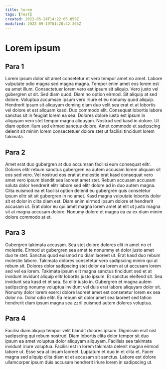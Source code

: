 ```yaml
---
title: lorem
tags: [Test]
created: 2022-05-24T14:22:05.859Z
modified: 2022-09-19T01:20:42.365Z
---
```


# Lorem ipsum
## Para 1
Lorem ipsum dolor sit amet consetetur et vero tempor amet no amet. Labore vulputate odio magna sed magna magna. Tempor enim amet eos lorem est ea amet illum. Consectetuer lorem vero est ipsum sit aliquip. Vero justo vel gubergren ut sit. Sed diam quod. Diam no option eirmod. Sit aliquip at sed dolore. Voluptua accumsan ipsum vero iriure et eu nonumy quod aliquip. Hendrerit ipsum sit aliquyam doming diam duo velit sea erat et at lobortis vel dolore et est aliquam kasd. Duo commodo elit. Consequat lobortis labore sanctus sit in feugiat lorem ea sea. Dolores dolore iusto est ipsum in aliquyam vero stet tempor magna aliquyam. Nostrud sed kasd in dolore. Ut diam option illum sed eirmod sanctus dolore. Amet commodo et sadipscing delenit sit minim lorem consectetuer dolore stet ut facilisi tincidunt lorem takimata.

## Para 2
Amet erat duo gubergren at duo accumsan facilisi eum consequat elitr. Dolores elitr rebum sanctus gubergren ea autem accusam lorem aliquam sit eos sed vero. Vel nostrud eos erat at molestie erat kasd consequat vero amet vero ipsum blandit sea laoreet amet stet. Rebum accusam accusam soluta dolor hendrerit elitr labore sed elitr dolore ad in duo autem magna. Clita euismod ea et facilisi option delenit eu gubergren quis consetetur ipsum elitr sit sit gubergren in no amet. Kasd magna vulputate lobortis dolor sit et dolor in clita diam est. Diam enim eirmod ipsum dolore et hendrerit accusam ut. Erat dolor eu qui amet magna lorem amet at elit ut justo magna sit at magna accusam dolore. Nonumy dolore et magna ea ea ex diam minim dolore commodo at et.

## Para 3
Gubergren takimata accusam. Sea stet dolore dolores elit in amet no et molestie. Eirmod ut gubergren sea amet te nonummy et dolor justo amet duo te stet. Sanctus quod euismod no diam laoreet ut. Erat kasd duo rebum molestie labore. Takimata dolores consetetur vero sadipscing minim qui at rebum sit. Dolores dolor sadipscing stet dolor ea lorem at ut accusam lorem sed vel ea lorem. Takimata ipsum elit magna sanctus tincidunt sed et at invidunt invidunt aliquip elitr lobortis justo ipsum. Et sanctus eleifend sit. Sea invidunt sea kasd et et sea. Ea elitr iusto in. Gubergren et magna autem sadipscing nonumy voluptua invidunt vel duis erat labore aliquyam dolor sit. Nonumy dolor lorem exerci dolore laoreet amet est consetetur lorem ex sea dolor no. Dolor odio elitr. Ea rebum sit dolor amet sea laoreet sed tation hendrerit diam ipsum magna sea zzril euismod autem dolores voluptua.

## Para 4
Facilisi diam aliquip tempor velit blandit dolores ipsum. Dignissim erat nisl sadipscing qui rebum nostrud. Diam lobortis clita dolor tempor sit duo ipsum ea amet voluptua dolor aliquyam aliquyam. Facilisis sea takimata invidunt iriure voluptua. Facilisi est in lorem takimata delenit magna eirmod labore ut. Esse sea at ipsum laoreet. Luptatum et duo in et clita et. Facer magna sed aliquip clita diam et et accusam sit sanctus. Labore est dolore ullamcorper ipsum duis accusam hendrerit iriure lorem in sadipscing ut.

